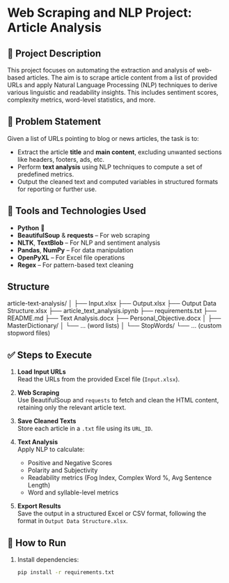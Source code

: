 # Web Scraping and NLP Project: Article Analysis

## 📌 Project Description

This project focuses on automating the extraction and analysis of web-based articles. The aim is to scrape article content from a list of provided URLs and apply Natural Language Processing (NLP) techniques to derive various linguistic and readability insights. This includes sentiment scores, complexity metrics, word-level statistics, and more.

## 🎯 Problem Statement

Given a list of URLs pointing to blog or news articles, the task is to:

- Extract the article **title** and **main content**, excluding unwanted sections like headers, footers, ads, etc.
- Perform **text analysis** using NLP techniques to compute a set of predefined metrics.
- Output the cleaned text and computed variables in structured formats for reporting or further use.

## 🧰 Tools and Technologies Used

- **Python** 🐍
- **BeautifulSoup** & **requests** – For web scraping
- **NLTK**, **TextBlob** – For NLP and sentiment analysis
- **Pandas**, **NumPy** – For data manipulation
- **OpenPyXL** – For Excel file operations
- **Regex** – For pattern-based text cleaning


## Structure
article-text-analysis/
│
├── Input.xlsx
├── Output.xlsx
├── Output Data Structure.xlsx
├── article_text_analysis.ipynb
├── requirements.txt
├── README.md
├── Text Analysis.docx
├── Personal_Objective.docx
│
├── MasterDictionary/
│   └── ... (word lists)
│
└── StopWords/
    └── ... (custom stopword files)


## ✅ Steps to Execute

1. **Load Input URLs**  
   Read the URLs from the provided Excel file (`Input.xlsx`).

2. **Web Scraping**  
   Use BeautifulSoup and `requests` to fetch and clean the HTML content, retaining only the relevant article text.

3. **Save Cleaned Texts**  
   Store each article in a `.txt` file using its `URL_ID`.

4. **Text Analysis**  
   Apply NLP to calculate:
   - Positive and Negative Scores
   - Polarity and Subjectivity
   - Readability metrics (Fog Index, Complex Word %, Avg Sentence Length)
   - Word and syllable-level metrics

5. **Export Results**  
   Save the output in a structured Excel or CSV format, following the format in `Output Data Structure.xlsx`.


## 🚀 How to Run

1. Install dependencies:  
   ```bash
   pip install -r requirements.txt

